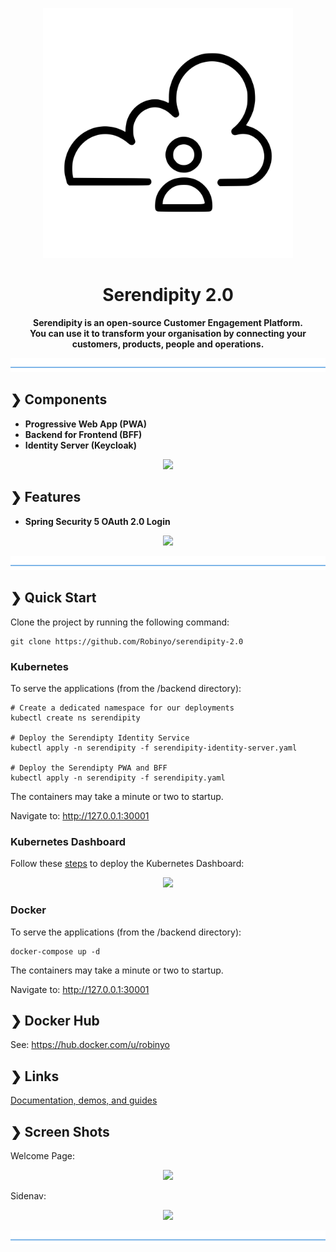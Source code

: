 <p align="center">
  <img src="./serendipity-logo.svg" alt="Serendipity" width="400"/>
</p>

<h1 align="center">Serendipity 2.0</h1>

<p align="center">
  <b>Serendipity is an open-source Customer Engagement Platform.</b></br>
  <b>You can use it to transform your organisation by connecting your customers, products, people and operations.</b></br>
</p>

![divider](./divider.png)


## ❯ Components

- **Progressive Web App (PWA)**
- **Backend for Frontend (BFF)**
- **Identity Server (Keycloak)**

<p align="center">
  <img src="https://github.com/Robinyo/serendipity-2.0/blob/main/docs/screen-shots/context-diagram.png">
</p>

## ❯ Features

- **Spring Security 5 OAuth 2.0 Login**

<p align="center">
  <img src="https://github.com/Robinyo/serendipity-2.0/blob/main/docs/screen-shots/sequence-diagram.png">
</p>

![divider](./divider.png)

## ❯ Quick Start

Clone the project by running the following command:

```
git clone https://github.com/Robinyo/serendipity-2.0
``` 

### Kubernetes

To serve the applications (from the /backend directory):

```
# Create a dedicated namespace for our deployments
kubectl create ns serendipity

# Deploy the Serendipty Identity Service
kubectl apply -n serendipity -f serendipity-identity-server.yaml

# Deploy the Serendipty PWA and BFF
kubectl apply -n serendipity -f serendipity.yaml
```

The containers may take a minute or two to startup.

Navigate to: http://127.0.0.1:30001

### Kubernetes Dashboard

Follow these [steps](https://kubernetes.io/docs/tasks/access-application-cluster/web-ui-dashboard/) to deploy the 
Kubernetes Dashboard:

<p align="center">
  <img src="https://github.com/Robinyo/serendipity-2.0/blob/main/docs/screen-shots/kubernetes-dashboard.png">
</p>

### Docker

To serve the applications (from the /backend directory):

```
docker-compose up -d
```

The containers may take a minute or two to startup.

Navigate to: http://127.0.0.1:30001

## ❯ Docker Hub

See: https://hub.docker.com/u/robinyo

## ❯ Links

[Documentation, demos, and guides](./docs/README.md)

## ❯ Screen Shots

Welcome Page:

<p align="center">
  <img src="https://github.com/Robinyo/serendipity-2.0/blob/main/docs/screen-shots/welcome-page.png">
</p>

Sidenav:

<p align="center">
  <img src="https://github.com/Robinyo/serendipity-2.0/blob/main/docs/screen-shots/sidenav.png">
</p>

![divider](./divider.png)
